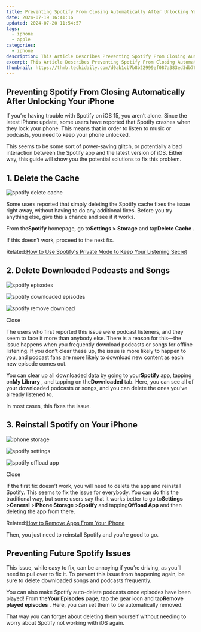 ```yaml
---
title: Preventing Spotify From Closing Automatically After Unlocking Your iPhone
date: 2024-07-19 16:41:16
updated: 2024-07-20 11:54:57
tags:
  - iphone
  - apple
categories:
  - iphone
description: This Article Describes Preventing Spotify From Closing Automatically After Unlocking Your iPhone
excerpt: This Article Describes Preventing Spotify From Closing Automatically After Unlocking Your iPhone
thumbnail: https://thmb.techidaily.com/d0ab1cb7b8b22999ef087a383ed3db769492e1f7dd341f7046ddf8ecb2ad394e.png
---
```


## Preventing Spotify From Closing Automatically After Unlocking Your iPhone

 If you’re having trouble with Spotify on iOS 15, you aren’t alone. Since the latest iPhone update, some users have reported that Spotify crashes when they lock your phone. This means that in order to listen to music or podcasts, you need to keep your phone unlocked.

 This seems to be some sort of power-saving glitch, or potentially a bad interaction between the Spotify app and the latest version of iOS. Either way, this guide will show you the potential solutions to fix this problem.

## 1\. Delete the Cache

![spotify delete cache](https://static1.makeuseofimages.com/wordpress/wp-content/uploads/2021/11/spotify-delete-cache.png)

 Some users reported that simply deleting the Spotify cache fixes the issue right away, without having to do any additional fixes. Before you try anything else, give this a chance and see if it works.

 From the**Spotify** homepage, go to**Settings > Storage** and tap**Delete Cache** .

If this doesn’t work, proceed to the next fix.

 Related:[How to Use Spotify's Private Mode to Keep Your Listening Secret](https://www.makeuseof.com/how-to-use-spotify-private-mode/)

## 2\. Delete Downloaded Podcasts and Songs

![spotify episodes](https://static1.makeuseofimages.com/wordpress/wp-content/uploads/2021/11/spotify-episodes.png)

![spotify downloaded episodes](https://static1.makeuseofimages.com/wordpress/wp-content/uploads/2021/11/spotify-downloaded-episodes.png)

![spotify remove download](https://static1.makeuseofimages.com/wordpress/wp-content/uploads/2021/11/spotify-remove-download.jpg)

Close

 The users who first reported this issue were podcast listeners, and they seem to face it more than anybody else. There is a reason for this—the issue happens when you frequently download podcasts or songs for offline listening. If you don’t clear these up, the issue is more likely to happen to you, and podcast fans are more likely to download new content as each new episode comes out.

 You can clear up all downloaded data by going to your**Spotify** app, tapping on**My Library** , and tapping on the**Downloaded** tab. Here, you can see all of your downloaded podcasts or songs, and you can delete the ones you’ve already listened to.

In most cases, this fixes the issue.

## 3\. Reinstall Spotify on Your iPhone

![iphone storage](https://static1.makeuseofimages.com/wordpress/wp-content/uploads/2021/11/iphone-storage.jpg)

![spotify settings](https://static1.makeuseofimages.com/wordpress/wp-content/uploads/2021/11/spotify-settings.jpg)

![spotify offload app](https://static1.makeuseofimages.com/wordpress/wp-content/uploads/2021/11/spotify-offload-app.png)

Close

 If the first fix doesn’t work, you will need to delete the app and reinstall Spotify. This seems to fix the issue for everybody. You can do this the traditional way, but some users say that it works better to go to**Settings** \>**General** \>**iPhone Storage** \>**Spotify** and tapping**Offload App** and then deleting the app from there.

 Related:[How to Remove Apps From Your iPhone](https://www.makeuseof.com/tag/delete-offload-apps-save-space-iphone-ipad/)

Then, you just need to reinstall Spotify and you’re good to go.

## Preventing Future Spotify Issues

 This issue, while easy to fix, can be annoying if you’re driving, as you’ll need to pull over to fix it. To prevent this issue from happening again, be sure to delete downloaded songs and podcasts frequently.

 You can also make Spotify auto-delete podcasts once episodes have been played! From the**Your Episodes** page, tap the gear icon and tap**Remove played episodes** . Here, you can set them to be automatically removed.

 That way you can forget about deleting them yourself without needing to worry about Spotify not working with iOS again.


<ins class="adsbygoogle"
     style="display:block"
     data-ad-format="autorelaxed"
     data-ad-client="ca-pub-7571918770474297"
     data-ad-slot="1223367746"></ins>



<ins class="adsbygoogle"
     style="display:block"
     data-ad-client="ca-pub-7571918770474297"
     data-ad-slot="8358498916"
     data-ad-format="auto"
     data-full-width-responsive="true"></ins>
